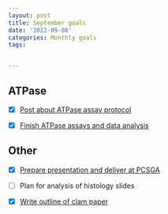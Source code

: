 ```yaml
---
layout: post
title: September goals
date: '2022-09-08'
categories: Monthly goals
tags: 


---
```


## ATPase ##

- [x] [Post about ATPase assay protocol](https://larkenr.github.io/ATPase-gill/)

- [x] [Finish ATPase assays and data analysis](https://larkenr.github.io/ATPase-data/)

## Other ##

- [x] [Prepare presentation and deliver at PCSGA](https://github.com/larkenr/Clam-OA-project/blob/main/PCSGA%20sept%2022.pdf)

- [ ] Plan for analysis of histology slides

- [x] [Write outline of clam paper](https://docs.google.com/document/d/1eAXcXll1d228u14kOivJBmKH4dfBoObi1WMUACSfhog/edit)

